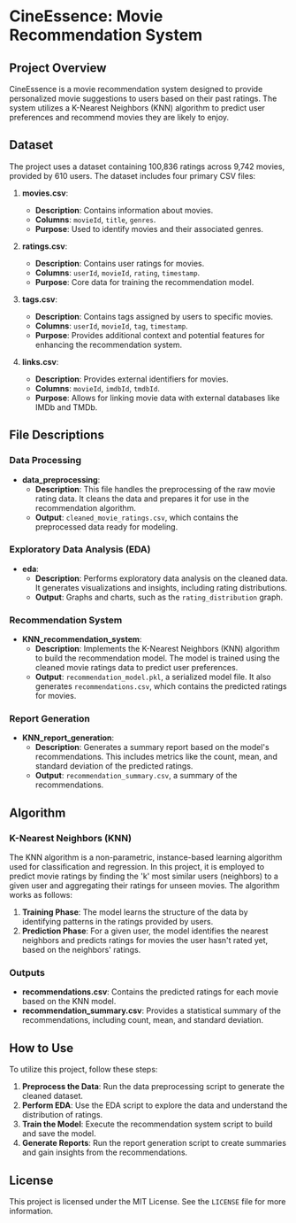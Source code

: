 # CineEssence: Movie Recommendation System

## Project Overview
CineEssence is a movie recommendation system designed to provide personalized movie suggestions to users based on their past ratings. The system utilizes a K-Nearest Neighbors (KNN) algorithm to predict user preferences and recommend movies they are likely to enjoy.

## Dataset
The project uses a dataset containing 100,836 ratings across 9,742 movies, provided by 610 users. The dataset includes four primary CSV files:

1. **movies.csv**: 
   - **Description**: Contains information about movies.
   - **Columns**: `movieId`, `title`, `genres`.
   - **Purpose**: Used to identify movies and their associated genres.

2. **ratings.csv**: 
   - **Description**: Contains user ratings for movies.
   - **Columns**: `userId`, `movieId`, `rating`, `timestamp`.
   - **Purpose**: Core data for training the recommendation model.

3. **tags.csv**: 
   - **Description**: Contains tags assigned by users to specific movies.
   - **Columns**: `userId`, `movieId`, `tag`, `timestamp`.
   - **Purpose**: Provides additional context and potential features for enhancing the recommendation system.

4. **links.csv**: 
   - **Description**: Provides external identifiers for movies.
   - **Columns**: `movieId`, `imdbId`, `tmdbId`.
   - **Purpose**: Allows for linking movie data with external databases like IMDb and TMDb.

## File Descriptions

### Data Processing
- **data_preprocessing**: 
   - **Description**: This file handles the preprocessing of the raw movie rating data. It cleans the data and prepares it for use in the recommendation algorithm.
   - **Output**: `cleaned_movie_ratings.csv`, which contains the preprocessed data ready for modeling.

### Exploratory Data Analysis (EDA)
- **eda**: 
   - **Description**: Performs exploratory data analysis on the cleaned data. It generates visualizations and insights, including rating distributions.
   - **Output**: Graphs and charts, such as the `rating_distribution` graph.

### Recommendation System
- **KNN_recommendation_system**: 
   - **Description**: Implements the K-Nearest Neighbors (KNN) algorithm to build the recommendation model. The model is trained using the cleaned movie ratings data to predict user preferences.
   - **Output**: `recommendation_model.pkl`, a serialized model file. It also generates `recommendations.csv`, which contains the predicted ratings for movies.

### Report Generation
- **KNN_report_generation**: 
   - **Description**: Generates a summary report based on the model's recommendations. This includes metrics like the count, mean, and standard deviation of the predicted ratings.
   - **Output**: `recommendation_summary.csv`, a summary of the recommendations.

## Algorithm
### K-Nearest Neighbors (KNN)
The KNN algorithm is a non-parametric, instance-based learning algorithm used for classification and regression. In this project, it is employed to predict movie ratings by finding the 'k' most similar users (neighbors) to a given user and aggregating their ratings for unseen movies. The algorithm works as follows:
1. **Training Phase**: The model learns the structure of the data by identifying patterns in the ratings provided by users.
2. **Prediction Phase**: For a given user, the model identifies the nearest neighbors and predicts ratings for movies the user hasn't rated yet, based on the neighbors' ratings.

### Outputs
- **recommendations.csv**: Contains the predicted ratings for each movie based on the KNN model.
- **recommendation_summary.csv**: Provides a statistical summary of the recommendations, including count, mean, and standard deviation.

## How to Use
To utilize this project, follow these steps:
1. **Preprocess the Data**: Run the data preprocessing script to generate the cleaned dataset.
2. **Perform EDA**: Use the EDA script to explore the data and understand the distribution of ratings.
3. **Train the Model**: Execute the recommendation system script to build and save the model.
4. **Generate Reports**: Run the report generation script to create summaries and gain insights from the recommendations.

## License
This project is licensed under the MIT License. See the `LICENSE` file for more information.
